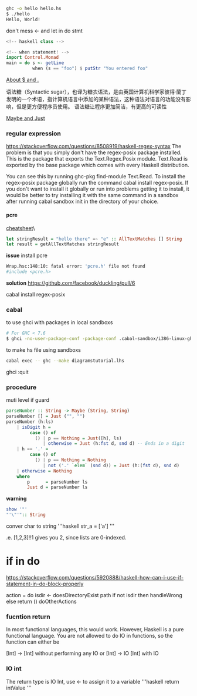 ```bash
ghc -o hello hello.hs
$ ./hello
Hello, World!
```


don't mess <- and let in do stmt


```haskell
<!-- haskell class -->
```


```haskell
<!-- when statement! -->
import Control.Monad
main = do s <- getLine
          when (s == "foo") $ putStr "You entered foo"
```

[About $ and .](https://stackoverflow.com/questions/940382/what-is-the-difference-between-dot-and-dollar-sign)


语法糖（Syntactic sugar），也译为糖衣语法，是由英国计算机科学家彼得·蘭丁发明的一个术语，指计算机语言中添加的某种语法，这种语法对语言的功能没有影响，但是更方便程序员使用。 语法糖让程序更加简洁，有更高的可读性


[Maybe and Just](https://stackoverflow.com/questions/18808258/what-does-the-just-syntax-mean-in-haskell)


### regular expression
https://stackoverflow.com/questions/8508919/haskell-regex-syntax
The problem is that you simply don't have the regex-posix package installed. This is the package that exports the Text.Regex.Posix module.  Text.Read is exported by the base package which comes with every Haskell distribution.

You can see this by running ghc-pkg find-module Text.Read. To install the regex-posix package globally run the command cabal install regex-posix. If you don't want to install it globally or run into problems getting it to install, it would be better to try installing it with the same command in a sandbox after running cabal sandbox init in the directory of your choice.

#### pcre
[cheatsheet](https://www.debuggex.com/cheatsheet/regex/pcre)\
```haskell
let stringResult = "hello there" =~ "e" :: AllTextMatches [] String
let result = getAllTextMatches stringResult
```
**issue**
install pcre 
```bash
Wrap.hsc:148:10: fatal error: 'pcre.h' file not found
#include <pcre.h>
```
**solution**
https://github.com/facebook/duckling/pull/6

cabal install regex-posix
### cabal
to use ghci with packages in local sandboxs
```bash
# For GHC < 7.6
$ ghci -no-user-package-conf -package-conf .cabal-sandbox/i386-linux-ghc-7.4.2-packages.conf.d
```
to make hs file using sandboxs
```bash
cabal exec -- ghc --make diagramstutorial.lhs
```

ghci
:quit 


### procedure
muti level if guard
```haskell
parseNumber :: String -> Maybe (String, String)
parseNumber [] = Just ("", "")
parseNumber (h:ls)
    | isDigit h =
         case () of
           () | p == Nothing = Just([h], ls)
              | otherwise = Just (h:fst d, snd d) -- Ends in a digit
    | h == '.' =
         case () of
           () | p == Nothing = Nothing
              | not ('.' `elem` (snd d)) = Just (h:(fst d), snd d)
    | otherwise = Nothing
    where 
        p      = parseNumber ls
        Just d = parseNumber ls
```

**warning**
```haskell
show '"'
"'\"'":: String
```
conver char to string
'''haskell
str_a = ['a']
'''

.e. [1,2,3]!!1 gives you 2, since lists are 0-indexed.

# if in do
https://stackoverflow.com/questions/5920888/haskell-how-can-i-use-if-statement-in-do-block-properly

action = do
    isdir <- doesDirectoryExist path
    if not isdir
        then handleWrong
        else return ()
    doOtherActions



### fucntion return 
In most functional languages, this would work. However, Haskell is a pure functional language. You are not allowed to do IO in functions, so the function can either be

[Int] -> [Int] without performing any IO or
[Int] -> IO [Int] with IO


### IO int
The return type is IO Int, use <- to assign it to a variable
'''haskell
return intValue
'''